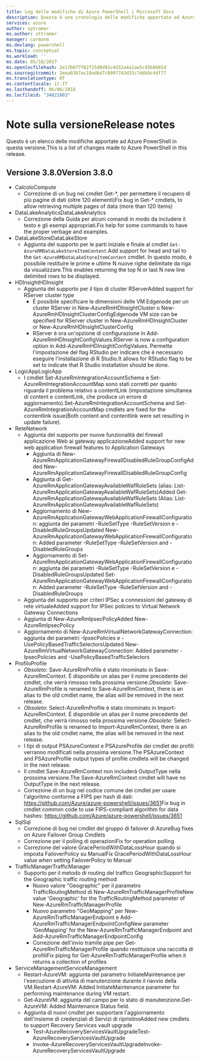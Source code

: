 ```yaml
---
title: Log delle modifiche di Azure PowerShell | Microsoft Docs
description: Questa è una cronologia delle modifiche apportate ad Azure PowerShell nella versione più recente.
services: azure
author: sptramer
ms.author: sttramer
manager: carmonm
ms.devlang: powershell
ms.topic: conceptual
ms.workload: ''
ms.date: 05/18/2017
ms.openlocfilehash: 2e17b6f7f62f25d8d91c4d32a4a1ae5c45b8665d
ms.sourcegitcommit: 2eea03b7ac19ad6d7c8097743d33c7ddb9c4df77
ms.translationtype: HT
ms.contentlocale: it-IT
ms.lasthandoff: 06/06/2018
ms.locfileid: "34821803"
---
```

# <a name="release-notes"></a><span data-ttu-id="52c11-103">Note sulla versione</span><span class="sxs-lookup"><span data-stu-id="52c11-103">Release notes</span></span>

<span data-ttu-id="52c11-104">Questo è un elenco delle modifiche apportate ad Azure PowerShell in questa versione.</span><span class="sxs-lookup"><span data-stu-id="52c11-104">This is a list of changes made to Azure PowerShell in this release.</span></span>

## <a name="version-380"></a><span data-ttu-id="52c11-105">Versione 3.8.0</span><span class="sxs-lookup"><span data-stu-id="52c11-105">Version 3.8.0</span></span>
* <span data-ttu-id="52c11-106">Calcolo</span><span class="sxs-lookup"><span data-stu-id="52c11-106">Compute</span></span>
  - <span data-ttu-id="52c11-107">Correzione di un bug nei cmdlet Get-\*, per permettere il recupero di più pagine di dati (oltre 120 elementi)</span><span class="sxs-lookup"><span data-stu-id="52c11-107">Fix bug in Get-\* cmdlets, to allow retrieving multiple pages of data (more than 120 items)</span></span>
* <span data-ttu-id="52c11-108">DataLakeAnalytics</span><span class="sxs-lookup"><span data-stu-id="52c11-108">DataLakeAnalytics</span></span>
  - <span data-ttu-id="52c11-109">Correzione della Guida per alcuni comandi in modo da includere il testo e gli esempi appropriati.</span><span class="sxs-lookup"><span data-stu-id="52c11-109">Fix help for some commands to have the proper verbage and examples.</span></span>
* <span data-ttu-id="52c11-110">DataLakeStore</span><span class="sxs-lookup"><span data-stu-id="52c11-110">DataLakeStore</span></span>
  - <span data-ttu-id="52c11-111">Aggiunta del supporto per le parti iniziale e finale al cmdlet `Get-AzureRMDataLakeStoreItemContent`.</span><span class="sxs-lookup"><span data-stu-id="52c11-111">Add support for head and tail to the `Get-AzureRMDataLakeStoreItemContent` cmdlet.</span></span> <span data-ttu-id="52c11-112">In questo modo, è possibile restituire le prime e ultime N nuove righe delimitate da riga da visualizzare.</span><span class="sxs-lookup"><span data-stu-id="52c11-112">This enables returning the top N or last N new line delimited rows to be displayed.</span></span>
* <span data-ttu-id="52c11-113">HDInsight</span><span class="sxs-lookup"><span data-stu-id="52c11-113">HDInsight</span></span>
  - <span data-ttu-id="52c11-114">Aggiunta del supporto per il tipo di cluster RServer</span><span class="sxs-lookup"><span data-stu-id="52c11-114">Added support for RServer cluster type</span></span>
    + <span data-ttu-id="52c11-115">È possibile specificare le dimensioni delle VM Edgenode per un cluster RServer in New-AzureRmHDInsightCluster o New-AzureRmHDInsightClusterConfig</span><span class="sxs-lookup"><span data-stu-id="52c11-115">Edgenode VM size can be specified for RServer cluster in New-AzureRmHDInsightCluster or New-AzureRmHDInsightClusterConfig</span></span>
    + <span data-ttu-id="52c11-116">RServer è ora un'opzione di configurazione in Add-AzureRmHDInsightConfigValues.</span><span class="sxs-lookup"><span data-stu-id="52c11-116">RServer is now a configuration option in Add-AzureRmHDInsightConfigValues.</span></span> <span data-ttu-id="52c11-117">Permette l'impostazione del flag RStudio per indicare che è necessario eseguire l'installazione di R Studio.</span><span class="sxs-lookup"><span data-stu-id="52c11-117">It allows for RStudio flag to be set to indicate that R Studio installation should be done.</span></span>
* <span data-ttu-id="52c11-118">LogicApp</span><span class="sxs-lookup"><span data-stu-id="52c11-118">LogicApp</span></span>
  - <span data-ttu-id="52c11-119">I cmdlet Set-AzureRmIntegrationAccountSchema e Set-AzureRmIntegrationAccountMap sono stati corretti per quanto riguarda il problema relativo a contentLink (impostazione simultanea di content e contentLink, che produce un errore di aggiornamento).</span><span class="sxs-lookup"><span data-stu-id="52c11-119">Set-AzureRmIntegrationAccountSchema and Set-AzureRmIntegrationAccountMap cmdlets are fixed for the contentlink issue(Both content and contentlink were set resulting in update failure).</span></span>
* <span data-ttu-id="52c11-120">Rete</span><span class="sxs-lookup"><span data-stu-id="52c11-120">Network</span></span>
  - <span data-ttu-id="52c11-121">Aggiunta del supporto per nuove funzionalità del firewall applicazione Web ai gateway applicazione</span><span class="sxs-lookup"><span data-stu-id="52c11-121">Added support for new web application firewall features to Application Gateways</span></span>
    + <span data-ttu-id="52c11-122">Aggiunta di New-AzureRmApplicationGatewayFirewallDisabledRuleGroupConfig</span><span class="sxs-lookup"><span data-stu-id="52c11-122">Added New-AzureRmApplicationGatewayFirewallDisabledRuleGroupConfig</span></span>
    + <span data-ttu-id="52c11-123">Aggiunta di Get-AzureRmApplicationGatewayAvailableWafRuleSets (alias: List-AzureRmApplicationGatewayAvailableWafRuleSets)</span><span class="sxs-lookup"><span data-stu-id="52c11-123">Added Get-AzureRmApplicationGatewayAvailableWafRuleSets (Alias: List-AzureRmApplicationGatewayAvailableWafRuleSets)</span></span>
    + <span data-ttu-id="52c11-124">Aggiornamento di New-AzureRmApplicationGatewayWebApplicationFirewallConfiguration: aggiunta dei parametri -RuleSetType -RuleSetVersion e -DisabledRuleGroups</span><span class="sxs-lookup"><span data-stu-id="52c11-124">Updated New-AzureRmApplicationGatewayWebApplicationFirewallConfiguration: Added parameter -RuleSetType -RuleSetVersion and -DisabledRuleGroups</span></span>
    + <span data-ttu-id="52c11-125">Aggiornamento di Set-AzureRmApplicationGatewayWebApplicationFirewallConfiguration: aggiunta dei parametri -RuleSetType -RuleSetVersion e -DisabledRuleGroups</span><span class="sxs-lookup"><span data-stu-id="52c11-125">Updated Set-AzureRmApplicationGatewayWebApplicationFirewallConfiguration: Added parameter -RuleSetType -RuleSetVersion and -DisabledRuleGroups</span></span>
  - <span data-ttu-id="52c11-126">Aggiunta del supporto per criteri IPSec a connessioni del gateway di rete virtuale</span><span class="sxs-lookup"><span data-stu-id="52c11-126">Added support for IPSec policies to Virtual Network Gateway Connections</span></span>
  - <span data-ttu-id="52c11-127">Aggiunta di New-AzureRmIpsecPolicy</span><span class="sxs-lookup"><span data-stu-id="52c11-127">Added New-AzureRmIpsecPolicy</span></span>
  - <span data-ttu-id="52c11-128">Aggiornamento di New-AzureRmVirtualNetworkGatewayConnection: aggiunta dei parametri -IpsecPolicies e -UsePolicyBasedTrafficSelectors</span><span class="sxs-lookup"><span data-stu-id="52c11-128">Updated New-AzureRmVirtualNetworkGatewayConnection: Added parameter -IpsecPolicies and -UsePolicyBasedTrafficSelectors</span></span>
* <span data-ttu-id="52c11-129">Profilo</span><span class="sxs-lookup"><span data-stu-id="52c11-129">Profile</span></span>
  - <span data-ttu-id="52c11-130">*Obsoleto*: Save-AzureRmProfile è stato rinominato in Save-AzureRmContext. È disponibile un alias per il nome precedente del cmdlet, che verrà rimosso nella prossima versione.</span><span class="sxs-lookup"><span data-stu-id="52c11-130">*Obsolete*: Save-AzureRmProfile is renamed to Save-AzureRmContext, there is an alias to the old cmdlet name, the alias will be removed in the next release.</span></span>
  - <span data-ttu-id="52c11-131">*Obsoleto*: Select-AzureRmProfile è stato rinominato in Import-AzureRmContext. È disponibile un alias per il nome precedente del cmdlet, che verrà rimosso nella prossima versione.</span><span class="sxs-lookup"><span data-stu-id="52c11-131">*Obsolete*: Select-AzureRmProfile is renamed to Import-AzureRmContext, there is an alias to the old cmdlet name, the alias will be removed in the next release.</span></span>
  - <span data-ttu-id="52c11-132">I tipi di output PSAzureContext e PSAzureProfile dei cmdlet dei profili verranno modificati nella prossima versione.</span><span class="sxs-lookup"><span data-stu-id="52c11-132">The PSAzureContext and PSAzureProfile output types of profile cmdlets will be changed in the next release.</span></span>
  - <span data-ttu-id="52c11-133">Il cmdlet Save-AzureRmContext non includerà OutputType nella prossima versione.</span><span class="sxs-lookup"><span data-stu-id="52c11-133">The Save-AzureRmContext cmdlet will have no OutputType in the next release.</span></span>
  - <span data-ttu-id="52c11-134">Correzione di un bug nel codice comune dei cmdlet per usare l'algoritmo conforme a FIPS per hash di dati: https://github.com/Azure/azure-powershell/issues/3651</span><span class="sxs-lookup"><span data-stu-id="52c11-134">Fix bug in cmdlet common code to use FIPS-compliant algorithm for data hashes: https://github.com/Azure/azure-powershell/issues/3651</span></span>
* <span data-ttu-id="52c11-135">Sql</span><span class="sxs-lookup"><span data-stu-id="52c11-135">Sql</span></span>
  - <span data-ttu-id="52c11-136">Correzione di bug nei cmdlet del gruppo di failover di Azure</span><span class="sxs-lookup"><span data-stu-id="52c11-136">Bug fixes on Azure Failover Group Cmdlets</span></span>
  - <span data-ttu-id="52c11-137">Correzione per il polling di operazioni</span><span class="sxs-lookup"><span data-stu-id="52c11-137">Fix for operation polling</span></span>
  - <span data-ttu-id="52c11-138">Correzione del valore GracePeriodWithDataLossHour quando si imposta FailoverPolicy su Manual</span><span class="sxs-lookup"><span data-stu-id="52c11-138">Fix GracePeriodWithDataLossHour value when setting FailoverPolicy to Manual</span></span>
* <span data-ttu-id="52c11-139">TrafficManager</span><span class="sxs-lookup"><span data-stu-id="52c11-139">TrafficManager</span></span>
  - <span data-ttu-id="52c11-140">Supporto per il metodo di routing del traffico Geographic</span><span class="sxs-lookup"><span data-stu-id="52c11-140">Support for the Geographic traffic routing method</span></span>
    + <span data-ttu-id="52c11-141">Nuovo valore "Geographic" per il parametro TrafficRoutingMethod di New-AzureRmTrafficManagerProfile</span><span class="sxs-lookup"><span data-stu-id="52c11-141">New value 'Geographic' for the TrafficRoutingMethod parameter of New-AzureRmTrafficManagerProfile</span></span>
    + <span data-ttu-id="52c11-142">Nuovo parametro "GeoMapping" per New-AzureRmTrafficManagerEndpoint e Add-AzureRmTrafficManagerEndpointConfig</span><span class="sxs-lookup"><span data-stu-id="52c11-142">New parameter 'GeoMapping' for the New-AzureRmTrafficManagerEndpoint and Add-AzureRmTrafficManagerEndpointConfig</span></span>
    + <span data-ttu-id="52c11-143">Correzione dell'invio tramite pipe per Get-AzureRmTrafficManagerProfile quando restituisce una raccolta di profili</span><span class="sxs-lookup"><span data-stu-id="52c11-143">Fix piping for Get-AzureRmTrafficManagerProfile when it returns a collection of profiles</span></span>
* <span data-ttu-id="52c11-144">ServiceManagement</span><span class="sxs-lookup"><span data-stu-id="52c11-144">ServiceManagement</span></span>
  - <span data-ttu-id="52c11-145">Restart-AzureVM: aggiunta del parametro InitiateMaintenance per l'esecuzione di attività di manutenzione durante il riavvio della VM.</span><span class="sxs-lookup"><span data-stu-id="52c11-145">Restart-AzureVM: Added InitiateMaintenance parameter for performing maintenance during VM restart.</span></span>
  - <span data-ttu-id="52c11-146">Get-AzureVM: aggiunta del campo per lo stato di manutenzione.</span><span class="sxs-lookup"><span data-stu-id="52c11-146">Get-AzureVM: Added Maintenance Status field.</span></span>
  - <span data-ttu-id="52c11-147">Aggiunta di nuovi cmdlet per supportare l'aggiornamento dell'insieme di credenziali di Servizi di ripristino</span><span class="sxs-lookup"><span data-stu-id="52c11-147">Added new cmdlets to support Recovery Services vault upgrade</span></span>
    + <span data-ttu-id="52c11-148">Test-AzureRecoveryServicesVaultUpgrade</span><span class="sxs-lookup"><span data-stu-id="52c11-148">Test-AzureRecoveryServicesVaultUpgrade</span></span>
    + <span data-ttu-id="52c11-149">Invoke-AzureRecoveryServicesVaultUpgrade</span><span class="sxs-lookup"><span data-stu-id="52c11-149">Invoke-AzureRecoveryServicesVaultUpgrade</span></span>
